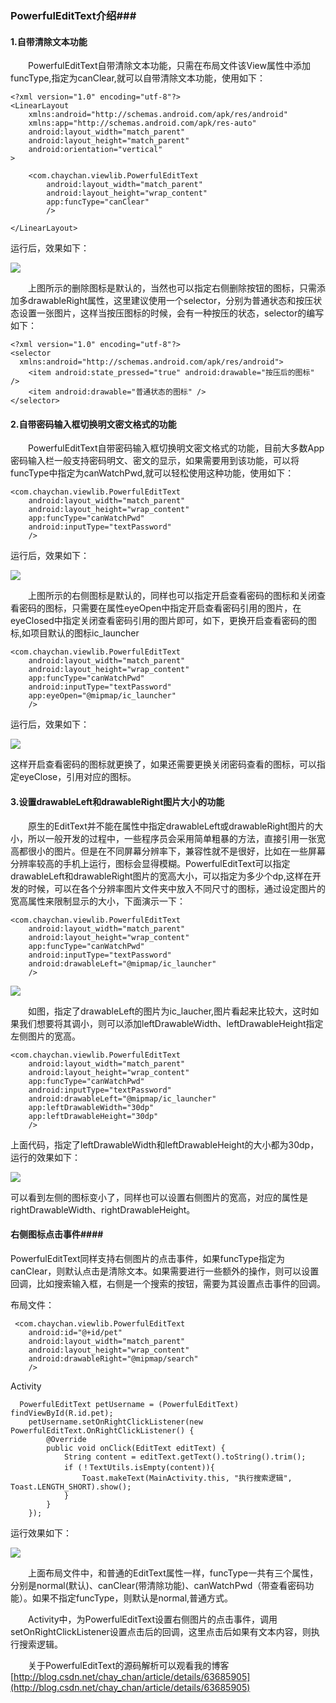 ### PowerfulEditText介绍###
#### 1.自带清除文本功能 ####
&emsp;&emsp;PowerfulEditText自带清除文本功能，只需在布局文件该View属性中添加funcType,指定为canClear,就可以自带清除文本功能，使用如下：

    <?xml version="1.0" encoding="utf-8"?>
	<LinearLayout
	    xmlns:android="http://schemas.android.com/apk/res/android"
	    xmlns:app="http://schemas.android.com/apk/res-auto"
	    android:layout_width="match_parent"
	    android:layout_height="match_parent"
	    android:orientation="vertical"
	>

	    <com.chaychan.viewlib.PowerfulEditText
	        android:layout_width="match_parent"
	        android:layout_height="wrap_content"
	        app:funcType="canClear"
	        />

    </LinearLayout>

运行后，效果如下：

![](./introduce_img/1.gif)

&emsp;&emsp;上图所示的删除图标是默认的，当然也可以指定右侧删除按钮的图标，只需添加多drawableRight属性，这里建议使用一个selector，分别为普通状态和按压状态设置一张图片，这样当按压图标的时候，会有一种按压的状态，selector的编写如下：

    <?xml version="1.0" encoding="utf-8"?>
	<selector
	  xmlns:android="http://schemas.android.com/apk/res/android">
	    <item android:state_pressed="true" android:drawable="按压后的图标" />
	    <item android:drawable="普通状态的图标" />
	</selector>



#### 2.自带密码输入框切换明文密文格式的功能 ####

&emsp;&emsp;PowerfulEditText自带密码输入框切换明文密文格式的功能，目前大多数App密码输入栏一般支持密码明文、密文的显示，如果需要用到该功能，可以将funcType中指定为canWatchPwd,就可以轻松使用这种功能，使用如下：

    <com.chaychan.viewlib.PowerfulEditText
        android:layout_width="match_parent"
        android:layout_height="wrap_content"
        app:funcType="canWatchPwd"
        android:inputType="textPassword"
        />

运行后，效果如下：

![](./introduce_img/2.gif)

&emsp;&emsp;上图所示的右侧图标是默认的，同样也可以指定开启查看密码的图标和关闭查看密码的图标，只需要在属性eyeOpen中指定开启查看密码引用的图片，在eyeClosed中指定关闭查看密码引用的图片即可，如下，更换开启查看密码的图标,如项目默认的图标ic_launcher

    <com.chaychan.viewlib.PowerfulEditText
        android:layout_width="match_parent"
        android:layout_height="wrap_content"
        app:funcType="canWatchPwd"
        android:inputType="textPassword"
        app:eyeOpen="@mipmap/ic_launcher"
        />

运行后，效果如下：

![](./introduce_img/3.gif)	

这样开启查看密码的图标就更换了，如果还需要更换关闭密码查看的图标，可以指定eyeClose，引用对应的图标。

#### 3.设置drawableLeft和drawableRight图片大小的功能 ####
&emsp;&emsp;原生的EditText并不能在属性中指定drawableLeft或drawableRight图片的大小，所以一般开发的过程中，一些程序员会采用简单粗暴的方法，直接引用一张宽高都很小的图片。但是在不同屏幕分辨率下，兼容性就不是很好，比如在一些屏幕分辨率较高的手机上运行，图标会显得模糊。PowerfulEditText可以指定drawableLeft和drawableRight图片的宽高大小，可以指定为多少个dp,这样在开发的时候，可以在各个分辨率图片文件夹中放入不同尺寸的图标，通过设定图片的宽高属性来限制显示的大小，下面演示一下：

    <com.chaychan.viewlib.PowerfulEditText
        android:layout_width="match_parent"
        android:layout_height="wrap_content"
        app:funcType="canWatchPwd"
        android:inputType="textPassword"
        android:drawableLeft="@mipmap/ic_launcher"
        />


![](./introduce_img/4.jpg)

&emsp;&emsp;如图，指定了drawableLeft的图片为ic_laucher,图片看起来比较大，这时如果我们想要将其调小，则可以添加leftDrawableWidth、leftDrawableHeight指定左侧图片的宽高。

    <com.chaychan.viewlib.PowerfulEditText
        android:layout_width="match_parent"
        android:layout_height="wrap_content"
        app:funcType="canWatchPwd"
        android:inputType="textPassword"
        android:drawableLeft="@mipmap/ic_launcher"
        app:leftDrawableWidth="30dp"
        app:leftDrawableHeight="30dp"
        />


上面代码，指定了leftDrawableWidth和leftDrawableHeight的大小都为30dp，运行的效果如下：

![](./introduce_img/5.jpg)

可以看到左侧的图标变小了，同样也可以设置右侧图片的宽高，对应的属性是rightDrawableWidth、rightDrawableHeight。

 
#### 右侧图标点击事件####
PowerfulEditText同样支持右侧图片的点击事件，如果funcType指定为canClear，则默认点击是清除文本。如果需要进行一些额外的操作，则可以设置回调，比如搜索输入框，右侧是一个搜索的按钮，需要为其设置点击事件的回调。

布局文件：

     <com.chaychan.viewlib.PowerfulEditText
        android:id="@+id/pet"
        android:layout_width="match_parent"
        android:layout_height="wrap_content"
        android:drawableRight="@mipmap/search"
        />

Activity
     
      PowerfulEditText petUsername = (PowerfulEditText) findViewById(R.id.pet);
        petUsername.setOnRightClickListener(new PowerfulEditText.OnRightClickListener() {
            @Override
            public void onClick(EditText editText) {
                String content = editText.getText().toString().trim();
                if (！TextUtils.isEmpty(content)){
                    Toast.makeText(MainActivity.this, "执行搜索逻辑", Toast.LENGTH_SHORT).show();
                }
            }
        });

运行效果如下：

![](./introduce_img/6.gif)

    
&emsp;&emsp;上面布局文件中，和普通的EditText属性一样，funcType一共有三个属性，分别是normal(默认)、canClear(带清除功能)、canWatchPwd（带查看密码功能）。如果不指定funcType，则默认是normal,普通方式。

&emsp;&emsp;Activity中，为PowerfulEditText设置右侧图片的点击事件，调用setOnRightClickListener设置点击后的回调，这里点击后如果有文本内容，则执行搜索逻辑。

&emsp;&emsp;关于PowerfulEditText的源码解析可以观看我的博客 [http://blog.csdn.net/chay_chan/article/details/63685905](http://blog.csdn.net/chay_chan/article/details/63685905)